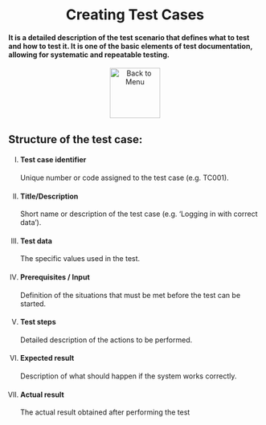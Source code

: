<div align="center"><h1>Creating Test Cases</h1></div>
<h4>It is a detailed description of the test scenario that defines what to test and how to test it. It is one of the basic elements of test documentation, allowing for systematic and repeatable testing.</h4>
<div align="center">
<a href=https://github.com/Prime2390/Prime2390/blob/main/Notes/MyNote.md>
    <img src="https://raw.githubusercontent.com/Prime2390/Prime2390/refs/heads/main/Icons/DALL·E%202024-11-11%2022.20.53%20-%20A%20minimalistic%20and%20modern%20icon%20representing%20'Back%20to%20Menu'.%20The%20icon%20should%20feature%20an%20arrow%20pointing%20to%20a%20menu%20or%20list%20symbol%2C%20indicating%20navigation%20.webp" alt="Back to Menu" style="width:100px;height:100px;">
</a>
</div>

<h2>Structure of the test case:</h2>

<ol type=I>
    <li>
        <h4>Test case identifier</h4>
        <p>Unique number or code assigned to the test case (e.g. TC001).</p>
    </li>
    
 <li>
        <h4>Title/Description</h4>
        <p>Short name or description of the test case (e.g. ‘Logging in with correct data’).</p>
</li>
    
 <li>
        <h4>Test data</h4>
        <p>The specific values used in the test.</p>
    </li>
    
<li>
        <h4>Prerequisites / Input</h4>
         <p>Definition of the situations that must be met before the test can be started.</p>
    </li>


 <li>
        <h4>Test steps</h4>
        <p>Detailed description of the actions to be performed.</p>
    </li>

 <li>
        <h4>Expected result</h4>
        <p>Description of what should happen if the system works correctly.</p>
    </li>

 <li>
        <h4>Actual result</h4>
        <p>The actual result obtained after performing the test</p>
    </li>
    
</ol>

